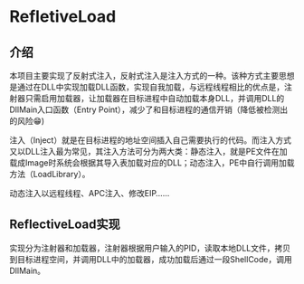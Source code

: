 # RefletiveLoad

## 介绍

本项目主要实现了反射式注入，反射式注入是注入方式的一种。该种方式主要思想是通过在DLL中实现加载DLL函数，实现自我加载，与远程线程相比的优点是，注射器只需启用加载器，让加载器在目标进程中自动加载本身DLL，并调用DLL的DllMain入口函数（Entry Point），减少了和目标进程的通信开销（降低被检测出的风险:grin:)

注入（Inject）就是在目标进程的地址空间插入自己需要执行的代码。而注入方式又以DLL注入最为常见，其注入方法可分为两大类：静态注入，就是PE文件在加载成Image时系统会根据其导入表加载对应的DLL；动态注入，PE中自行调用加载方法（LoadLibrary）。

动态注入以远程线程、APC注入、修改EIP……

## ReflectiveLoad实现

实现分为注射器和加载器，注射器根据用户输入的PID，读取本地DLL文件，拷贝到目标进程空间，并调用DLL中的加载器，成功加载后通过一段ShellCode，调用DllMain。

